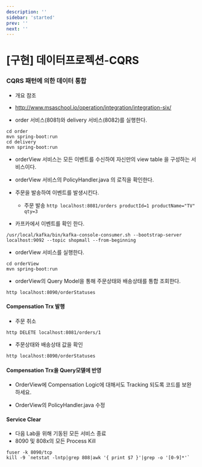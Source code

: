 ```yaml
---
description: ''
sidebar: 'started'
prev: ''
next: ''
---
```


# [구현] 데이터프로젝션-CQRS

### CQRS 패턴에 의한 데이터 통합

- 개요 참조
- http://www.msaschool.io/operation/integration/integration-six/

- order 서비스(8081)와 delivery 서비스(8082)를 실행한다.
```
cd order
mvn spring-boot:run
cd delivery
mvn spring-boot:run
```
- orderView 서비스는 모든 이벤트를 수신하여 자신만의 view table 을 구성하는 서비스이다.
- orderView 서비스의 PolicyHandler.java 의 로직을 확인한다.

- 주문을 발송하여 이벤트를 발생시킨다.
	- 주문 발송
```http localhost:8081/orders productId=1 productName="TV" qty=3```

- 카프카에서 이벤트를 확인 한다.
```
/usr/local/kafka/bin/kafka-console-consumer.sh --bootstrap-server localhost:9092 --topic shopmall --from-beginning
```
- orderView 서비스를 실행한다.
```
cd orderView
mvn spring-boot:run
```
- orderView의 Query Model을 통해 주문상태와 배송상태를 통합 조회한다.
```
http localhost:8090/orderStatuses
```
#### Compensation Trx 발행
- 주문 취소
``` 
http DELETE localhost:8081/orders/1
```
- 주문상태와 배송상태 값을 확인
```
http localhost:8090/orderStatuses
```
 #### Compensation Trx을 Query모델에 반영 
- OrderView에 Compensation Logic에 대해서도 Tracking 되도록 코드를 보완 하세요.

- OrderView의 PolicyHandler.java  수정

#### Service Clear
- 다음 Lab을 위해 기동된 모든 서비스 종료
- 8090 및 808x의 모든 Process Kill
```
fuser -k 8090/tcp
kill -9 `netstat -lntp|grep 808|awk '{ print $7 }'|grep -o '[0-9]*'`
```